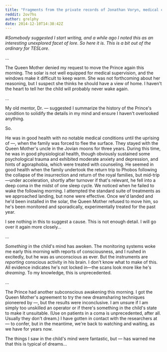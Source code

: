 ```yaml
---
title: "Fragments from the private records of Jonathan Voryn, medical caretaker to the Royal House of Mons Pavonis in exile"
reddit: 2ov7hs
author: grelphy
date: 2014-12-10T14:38:42Z
---
```


#*Somebody suggested I start writing, and a while ago I noted this as an interesting unexplored facet of lore. So here it is. This is a bit out of the ordinary for TESLore.*

…

The Queen Mother denied my request to move the Prince again this morning. The solar is not well equipped for medical supervision, and the windows make it difficult to keep warm. She was not forthcoming about her reasoning, but I suspect she thinks he should have a view of home. I haven't the heart to tell her the child will probably never wake again.

…

My old mentor, Dr. — suggested I summarize the history of the Prince's condition to solidify the details in my mind and ensure I haven't overlooked anything.

So.

He was in good health with no notable medical conditions until the uprising of —, when the family was forced to flee the surface. They stayed with the Queen Mother's uncle in the Jovian moons for three years. During this time, he was in good physiological health, though obviously sustained some psychological trauma and exhibited moderate anxiety and depression, and hints of agoraphobia, which were treated with counseling. He seemed in good health when the family undertook the return trip to Phobos following the collapse of the insurrection and return of the royal families, but mid-trip—under acceleration, shortly after turnover if that's relevant, he fell into a deep coma in the midst of one sleep cycle. We noticed when he failed to wake the following morning. I attempted the standard suite of treatments as we approached landing, but none were effective. Once we'd landed and he'd been installed in the solar, the Queen Mother refused to move him, so he's been monitored and sporadically, experimentally treated for the past year.

I see nothing in this to suggest a cause. This is not enough detail. I will go over it again more closely…

…

*Something* in the child's mind has awoken. The monitoring systems woke me early this morning with reports of consciousness, and I rushed in excitedly, but he was as unconscious as ever. But the instruments are *reporting* conscious activity in his brain. I don't know what to make of this. All evidence indicates he's not locked in—the scans look more like he's *dreaming*. To my knowledge, this is unprecedented.

…

The Prince had another subconscious awakening this morning. I got the Queen Mother's agreement to try the new dreamsharing techniques pioneered by —, but the results were inconclusive. I am unsure if I am simply too unskilled an operator or if there's something in the child's state to make it unsuitable. (Use on patients in a coma is unprecedented, after all. Usually they don't dream.) I have gotten in contact with the researchers at — to confer, but in the meantime, we're back to watching and waiting, as we have for years now.

The things I saw in the child's mind were fantastic, but — has warned me that this is typical of dreams…
